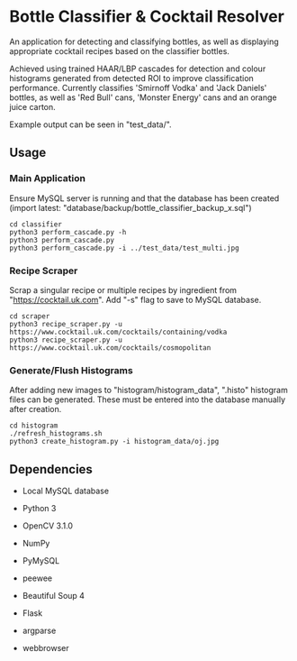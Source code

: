 # Bottle Classifier & Cocktail Resolver
An application for detecting and classifying bottles, as well as displaying appropriate cocktail recipes based on the classifier bottles.

Achieved using trained HAAR/LBP cascades for detection and colour histograms generated from detected ROI to improve classification performance. Currently classifies 'Smirnoff Vodka' and 'Jack Daniels' bottles, as well as 'Red Bull' cans, 'Monster Energy' cans and an orange juice carton.

Example output can be seen in "test_data/".

## Usage
### Main Application
Ensure MySQL server is running and that the database has been created (import latest: "database/backup/bottle_classifier_backup_x.sql")
```
cd classifier
python3 perform_cascade.py -h
python3 perform_cascade.py
python3 perform_cascade.py -i ../test_data/test_multi.jpg
```

### Recipe Scraper
Scrap a singular recipe or multiple recipes by ingredient from "https://cocktail.uk.com". Add "-s" flag to save to MySQL database. 
```
cd scraper
python3 recipe_scraper.py -u https://www.cocktail.uk.com/cocktails/containing/vodka
python3 recipe_scraper.py -u https://www.cocktail.uk.com/cocktails/cosmopolitan
```

### Generate/Flush Histograms
After adding new images to "histogram/histogram_data", ".histo" histogram files can be generated. These must be entered into the database manually after creation.
```
cd histogram
./refresh_histograms.sh
python3 create_histogram.py -i histogram_data/oj.jpg
```

## Dependencies
+ Local MySQL database
  
+ Python 3
+ OpenCV 3.1.0
+ NumPy
+ PyMySQL
+ peewee
+ Beautiful Soup 4
+ Flask
+ argparse
+ webbrowser
